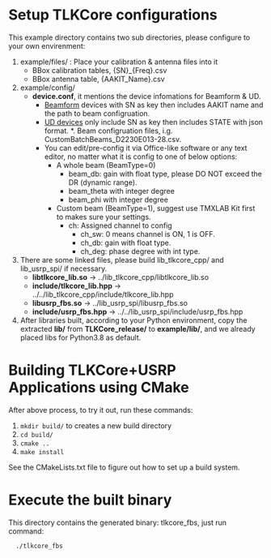 # Setup TLKCore configurations

This example directory contains two sub directories, please configure to your own envirenment:

1. example/files/ : Place your calibration & antenna files into it
   * BBox calibration tables, {SN}_{Freq}.csv
   * BBox antenna table, {AAKIT_Name}.csv
2. example/config/
   * **device.conf**, it mentions the device infomations for Beamform & UD.
      * <u>Beamform</u> devices with SN as key then includes AAKIT name and the path to beam configruation.
      * <u>UD devices</u> only include SN as key then includes STATE with json format.
         *. Beam configruation files, i.g. CustomBatchBeams_D2230E013-28.csv.
      * You can edit/pre-config it via Office-like software or any text editor, no matter what it is config to one of below options:
        * A whole beam (BeamType=0)
           * beam_db: gain with float type, please DO NOT exceed the DR (dynamic range).
           * beam_theta with integer degree
           * beam_phi with integer degree
        * Custom beam (BeamType=1), suggest use TMXLAB Kit first to makes sure your settings.
           * ch: Assigned channel to config
              * ch_sw: 0 means channel is ON, 1 is OFF.
              * ch_db: gain with float type.
              * ch_deg: phase degree with int type.
3. There are some linked files, please build lib_tlkcore_cpp/ and lib_usrp_spi/ if necessary.
   * **libtlkcore_lib.so** -> ../lib_tlkcore_cpp/libtlkcore_lib.so
   * **include/tlkcore_lib.hpp** -> ../../lib_tlkcore_cpp/include/tlkcore_lib.hpp
   * **libusrp_fbs.so** -> ../lib_usrp_spi/libusrp_fbs.so
   * **include/usrp_fbs.hpp** -> ../../lib_usrp_spi/include/usrp_fbs.hpp
4. After libraries built, according to your Python environment, copy the extracted **lib/** from **TLKCore_release/** to **example/lib/**, and we already placed libs for Python3.8 as default.

# Building TLKCore+USRP Applications using CMake
After above process, to try it out, run these commands:

1. `mkdir build/` to creates a new build directory
2. `cd build/`
3. `cmake ..`
4. `make install`

See the CMakeLists.txt file to figure out how to set up a build system.

# Execute the built binary

This directory contains the generated binary: tlkcore_fbs, just run command:

      ./tlkcore_fbs
